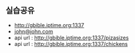 ## 실습공유
- http://gbible.iptime.org:1337
- john@john.com
- api url : http://gbible.iptime.org:1337/pizasizes
- api url : http://gbible.iptime.org:1337/chickens
